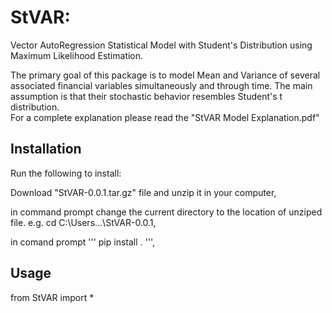 # StVAR: 

Vector AutoRegression Statistical Model with Student's Distribution using Maximum Likelihood Estimation.

The primary goal of this package is to model Mean and Variance of several associated financial variables simultaneously and through time. The main assumption is that their stochastic behavior resembles Student's t distribution.  
For a complete explanation please read the "StVAR Model Explanation.pdf"

## Installation
Run the following to install:

Download "StVAR-0.0.1.tar.gz" file and unzip it in your computer,

in command prompt change the current directory to the location of unziped file. e.g. cd C:\Users\...\StVAR-0.0.1,

in comand prompt ''' pip install . ''',


## Usage

from StVAR import *
